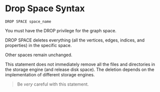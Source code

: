 # Drop Space Syntax

```
DROP SPACE space_name
```

You must have the DROP privilege for the graph space.

DROP SPACE deletes everything (all the vertices, edges, indices, and properties) in the specific space.  

Other spaces remain unchanged.

This statement does not immediately remove all the files and directories in the storage engine (and release disk space). The deletion depends on the implementation of different storage engines.

>Be *very* careful with this statement.
